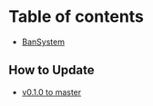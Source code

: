 # Table of contents

* [BanSystem](README.md)

## How to Update

* [v0.1.0 to master](how-to-update/v0.1.0-to-master.md)
